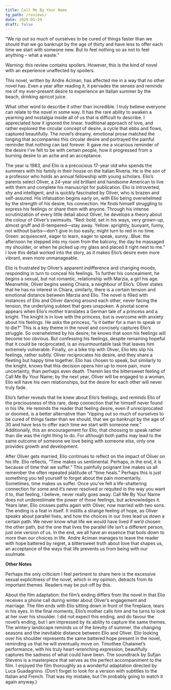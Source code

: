```yaml
---
title: Call Me By Your Name 
tg_path: /reviews/
date: 2020-05-29
draft: false
---
```

“We rip out so much of ourselves to be cured of things faster than we should that we go bankrupt by the age of thirty and have less to offer each time we start with someone new. But to feel nothing so as not to feel anything – what a waste.”

Warning: this review contains spoilers. However, this is the kind of novel with an experience unaffected by spoilers.

This novel, written by Andre Aciman, has affected me in a way that no other novel has. Even a year after reading it, it pervades the senses and reminds me of my ever-present desire to experience an Italian summer by the beach, drinking apricot juice.

What other word to describe it other than incredible. I truly believe everyone can relate to the novel in some way. It has the rare ability to awaken a yearning and nostalgia inside all of us that is difficult to describe. I appreciated how it ignored the linear, traditional approach of love, and rather explored the circular concept of desire, a cycle that ebbs and flows, captured beautifully. The novel’s dreamy, emotional prose matched the longing that accompanies this circular desire and portrayed the painful reminder that nothing can last forever. It gave me a vicarious reminder of the desire I’ve felt to be with certain people, how it progressed from a burning desire to an ache and an acceptance.

The year is 1983, and Elio is a precocious 17-year old who spends the summers with his family in their house on the Italian Riveria. He is the son of a professor who holds an annual fellowship with young scholars. Elio’s parents select Oliver, a 24-year old brilliant and handsome American to live with them and complete his manuscript for publication. Elio is introverted, shy and intelligent, and is quickly fascinated by Oliver, who is brazen and self-assured. His infatuation begins early on, with Elio being overwhelmed by the strength of his desire, his connection. He finds himself struggling to express his feelings or share them with anyone. Through his intense scrutinization of every little detail about Oliver, he develops a theory about the colour of Oliver’s swimsuits. “Red: bold, set in his ways, very grown-up, almost gruff and ill-tempered—stay away. Yellow: sprightly, buoyant, funny, not without barbs—don’t give in too easily; might turn to red in no time. Green: acquiescent, eager to learn, eager to speak, sunny…Blue: the afternoon he stepped into my room from the balcony, the day he massaged my shoulder, or when he picked up my glass and placed it right next to me.” I love this detail worked into the story, as it makes Elio’s desire even more vibrant, even more unmanageable.

Elio is frustrated by Oliver’s apparent indifference and changing moods, responding in turn to conceal his feelings. To further his concealment, he begins a sexual, but not romantic, relationship with Marzia, a girl his age. Meanwhile, Oliver begins seeing Chiara, a neighbour of Elio’s. Oliver states that he has no interest in Chiara, similarly, there is a certain tension and emotional distance between Marzia and Elio. The novel is filled with instances of Elio and Oliver dancing around each other, never facing the tension, the underlying subtext that goes unspoken. A pivotal scene appears when Elio’s mother translates a German tale of a princess and a knight. The knight is in love with the princess, but is overcome with anxiety about his feelings. He asks the princess, “is it better for a man to speak or to die?” This is a key theme in the novel and concisely captures Elio’s struggle. So overwhelmed by his desire, he knows that soon his feelings will become too obvious. But confessing his feelings, despite remaining hopeful that it could be reciprocated, is an insurmountable task that leaves him extremely vulnerable. Finally, on a bike trip with Oliver, Elio lets slip his feelings, rather subtly. Oliver reciprocates his desire, and they share a fleeting but happy time together. Elio has chosen to speak, but similarly to the knight, knows that this decision opens him up to more pain, more uncertainty, than perhaps even death. Therein lies the bittersweet feeling of Call Me By Your Name; by the next year, Oliver will be engaged to a woman, Elio will have his own relationships, but the desire for each other will never truly fade.

Elio’s father reveals that he knew about Elio’s feelings, and reminds Elio of the preciousness of this rare, deep connection that he himself never found in his life. He reminds the reader that feeling desire, even if unreciprocated or doomed, is a better alternative than “ripping out so much of ourselves to be cured of things faster than we should, that we go bankrupt by the age of 30 and have less to offer each time we start with someone new.” Additionally, this an encouragement for Elio, that choosing to speak rather than die was the right thing to do. For although both paths may lead to the same outcome of someone we love being with someone else, only one provides growth and development.

After Oliver gets married, Elio continues to reflect on the impact of Oliver on his life. Elio reflects, “Time makes us sentimental. Perhaps, in the end, it is because of time that we suffer.” This painfully poignant line makes us all remember the often repeated platitude of “time heals.” Perhaps this is just something you tell yourself to forget about the pain momentarily. Sometimes, time makes us suffer. Once you’ve felt a life-shattering connection for some and it’s never resolved or requited in the way you want it to, that feeling, I believe, never really goes away. Call Me By Your Name does not underestimate the power of those feelings, but acknowledges it. Years later, Elio crosses paths again with Oliver, now married with two sons. The ending is a feat in itself. It instills a strange feeling of hope, as Oliver speaks about parallel lives, and how the choices in our lives lead us down a certain path. We never know what life we would have lived if we’d chosen the other path, but the one that lives the parallel life isn’t a different person, just one version of us. In the end, we all have an essence that boils down to more than our choices in life. Andre Aciman manages to leave the reader with hope battered by regret, a bittersweet truth about love that shapes us, an acceptance of the ways that life prevents us from being with our soulmate.

**Other Notes**

Perhaps the only criticism I feel pertinent to share here is the excessive sexual explicitness of the novel, which in my opinion, detracts from its important themes. Readers may be put-off by this.

About the film adaptation: the film’s ending differs from the novel in that Elio receives a phone call during winter about Oliver’s engagement and marriage. The film ends with Elio sitting down in front of the fireplace, tears in his eyes. In the final moments, Elio’s mother calls him and he turns to look at her over his shoulder. I did not expect this ending, and do favour the novel’s ending, but I am impressed by its ability to capture the same themes. The wintery landscape reminds us of the brevity of summer, the changing seasons and the inevitable distance between Elio and Oliver. Elio looking over his shoulder represents the same battered hope present in the novel, reminding us that he will eventually move on. Timothee Chalamet’s performance, with his truly heart-wrenching expression, beautifully captures the sadness of what could have been. The soundtrack by Sufjan Stevens is a masterpiece that serves as the perfect accompaniment to the film. I enjoyed the film thoroughly as a wonderful adaptation directed by Luca Guadagnino. (Don’t forget to look for a version with subtitles to the Italian and French. That was my mistake, but I’m probably going to watch it again anyway.)
